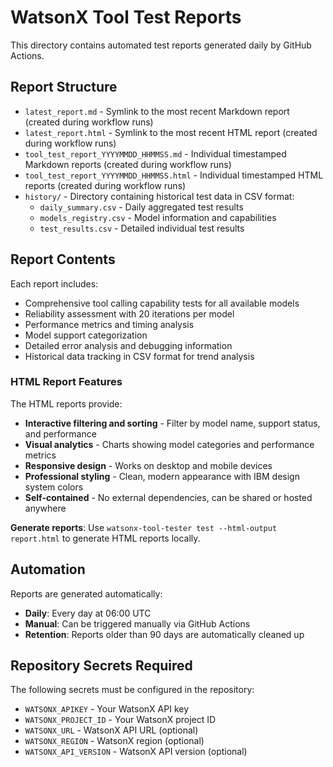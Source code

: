 # WatsonX Tool Test Reports

This directory contains automated test reports generated daily by GitHub Actions.

## Report Structure

- `latest_report.md` - Symlink to the most recent Markdown report (created during workflow runs)
- `latest_report.html` - Symlink to the most recent HTML report (created during workflow runs)
- `tool_test_report_YYYYMMDD_HHMMSS.md` - Individual timestamped Markdown reports (created during workflow runs)
- `tool_test_report_YYYYMMDD_HHMMSS.html` - Individual timestamped HTML reports (created during workflow runs)
- `history/` - Directory containing historical test data in CSV format:
  - `daily_summary.csv` - Daily aggregated test results
  - `models_registry.csv` - Model information and capabilities
  - `test_results.csv` - Detailed individual test results

## Report Contents

Each report includes:
- Comprehensive tool calling capability tests for all available models
- Reliability assessment with 20 iterations per model
- Performance metrics and timing analysis
- Model support categorization
- Detailed error analysis and debugging information
- Historical data tracking in CSV format for trend analysis

### HTML Report Features

The HTML reports provide:
- **Interactive filtering and sorting** - Filter by model name, support status, and performance
- **Visual analytics** - Charts showing model categories and performance metrics
- **Responsive design** - Works on desktop and mobile devices
- **Professional styling** - Clean, modern appearance with IBM design system colors
- **Self-contained** - No external dependencies, can be shared or hosted anywhere

**Generate reports**: Use `watsonx-tool-tester test --html-output report.html` to generate HTML reports locally.

## Automation

Reports are generated automatically:
- **Daily**: Every day at 06:00 UTC
- **Manual**: Can be triggered manually via GitHub Actions
- **Retention**: Reports older than 90 days are automatically cleaned up

## Repository Secrets Required

The following secrets must be configured in the repository:

- `WATSONX_APIKEY` - Your WatsonX API key
- `WATSONX_PROJECT_ID` - Your WatsonX project ID
- `WATSONX_URL` - WatsonX API URL (optional)
- `WATSONX_REGION` - WatsonX region (optional)
- `WATSONX_API_VERSION` - WatsonX API version (optional)
